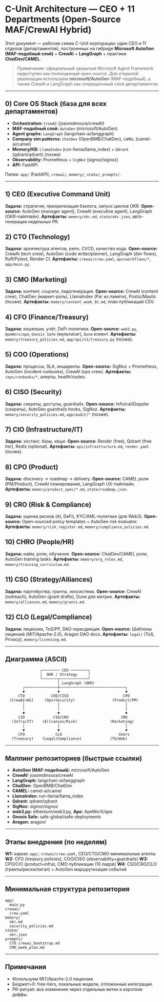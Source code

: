 # C-Unit Architecture — CEO + 11 Departments (Open-Source MAF/CrewAI Hybrid)

Этот документ — рабочая схема C-Unit корпорации: один CEO и 11 отделов (департаментов), построенных на гибриде **Microsoft AutoGen (MAF-подобный слой)** + **CrewAI** + **LangGraph** + практики **ChatDev/CAMEL**.

> Примечание: официальный закрытый Microsoft Agent Framework недоступен как полноценный open-source. Для открытой реализации используем **microsoft/AutoGen** (MAF-подобный), а также CrewAI и LangGraph как операционный слой департаментов.

---

## 0) Core OS Stack (база для всех департаментов)
- **Orchestration:** `CrewAI` (joaomdmoura/crewAI)
- **MAF-подобный слой:** `AutoGen` (microsoft/AutoGen)
- **Agent graphs:** `LangGraph` (langchain-ai/langgraph)
- **Company sim patterns:** `ChatDev` (OpenBMB/ChatDev), `CAMEL` (camel-ai/camel)
- **Memory/KB:** `LlamaIndex` (run-llama/llama_index) + `Qdrant` (qdrant/qdrant) (позже)
- **Observability:** Prometheus + `SigNoz` (signoz/signoz)
- **API:** FastAPI

Папки: `app/` (FastAPI), `crewai/`, `memory/`, `state/`, `prompts/`.

---

## 1) CEO (Executive Command Unit)
**Задача:** стратегия, приоритизация бэклога, запуск циклов OKR.
**Open-source:** AutoGen (manager agent), CrewAI (executive agent), LangGraph (OKR-пайплайн).
**Артефакты:** `memory/okr.md`, `state/okr.json`, авто-генерация недельных PR.

## 2) CTO (Technology)
**Задача:** архитектура агентов, репо, CI/CD, качество кода.
**Open-source:** CrewAI (tech crew), AutoGen (code writer/planner), LangGraph (dev flows), Ruff/Pytest, Render CI.
**Артефакты:** `crewai/crew.yaml`, `ops/workflows/*`, `app/main.py`.

## 3) CMO (Marketing)
**Задача:** контент, соцсети, лидогенерация.
**Open-source:** CrewAI (content crew), ChatDev (маркет-роль), LlamaIndex (Раг из памяти), Postiz/Mautic (позже).
**Артефакты:** `memory/content_week_01.md`, план публикаций CSV.

## 4) CFO (Finance/Treasury)
**Задача:** кошельки, учёт, DeFi-политики.
**Open-source:** `web3.py`, `ApeWorx/ape`, `Gnosis Safe` (мультисиг), `Dune` клиент.
**Артефакты:** `memory/treasury_policies.md`, `app/api/v1/treasury.py` (позже).

## 5) COO (Operations)
**Задача:** процессы, SLA, инциденты.
**Open-source:** SigNoz + Prometheus, AutoGen (incident runbooks), CrewAI (ops crew).
**Артефакты:** `/ops/runbooks/*`, алерты, health/routes.

## 6) CISO (Security)
**Задача:** секреты, доступы, guardrails.
**Open-source:** Infisical/Doppler (секреты), AutoGen guardrails hooks, SigNoz.
**Артефакты:** `memory/security_policies.md`, `app/audit/*` (позже).

## 7) CIO (Infrastructure/IT)
**Задача:** хостинг, базы, кеши.
**Open-source:** Render (free), Qdrant (free tier), Redis (optional).
**Артефакты:** `ops/infrastructure.md`, `render.yaml` (позже).

## 8) CPO (Product)
**Задача:** discovery → roadmap → delivery.
**Open-source:** CAMEL роли (PM/Product), CrewAI планирование, LangGraph UX-пайплайн.
**Артефакты:** `memory/product_spec/*.md`, `state/roadmap.json`.

## 9) CRO (Risk & Compliance)
**Задача:** оценка рисков (AI, DeFi), KYC/AML-политики (для Web3).
**Open-source:** Open-sourced policy templates + AutoGen risk evaluator.
**Артефакты:** `memory/risk_register.md`, `memory/compliance_policies.md`.

## 10) CHRO (People/HR)
**Задача:** найм, роли, обучение.
**Open-source:** ChatDev/CAMEL роли, AutoGen training tasks.
**Артефакты:** `memory/org_roles.md`, `memory/training_curriculum.md`.

## 11) CSO (Strategy/Alliances)
**Задача:** партнёрства, гранты, экосистема.
**Open-source:** CrewAI (outreach), AutoGen (grant drafts), Dune для метрик.
**Артефакты:** `memory/alliances.md`, `memory/grants.md`.

## 12) CLO (Legal/Compliance)
**Задача:** лицензии, ToS/PP, DAO-юрисдикция.
**Open-source:** Шаблоны лицензий (MIT/Apache-2.0), Aragon DAO docs.
**Артефакты:** `legal/` (ToS, Privacy), `memory/licensing.md`.

---

## Диаграмма (ASCII)
````
                ┌──────── CEO ────────┐
                │  OKR / Strategy     │
                └───────┬─────────────┘
                        │ LangGraph (OKR)
        ┌───────────────┼──────────────────────────────┐
        ▼               ▼                              ▼
      CTO            COO/CISO                         CPO
  (CrewAI+AG)     (Ops+Security)                 (Product/PM)
        │               │                              │
        │               │                              │
        ▼               ▼                              ▼
      CIO             CSO/CRO                        CMO
   (Infra/IT)    (Alliances/Risk)               (Marketing)
        │               │                              │
        ▼               ▼                              ▼
      CFO              CLO                          Users
   (Treasury)    (Legal/Compliance)             (TG/Web)
````

---

## Маппинг репозиториев (быстрые ссылки)
- **AutoGen (MAF-подобный):** microsoft/AutoGen
- **CrewAI:** joaomdmoura/crewAI
- **LangGraph:** langchain-ai/langgraph
- **ChatDev:** OpenBMB/ChatDev
- **CAMEL:** camel-ai/camel
- **LlamaIndex:** run-llama/llama_index
- **Qdrant:** qdrant/qdrant
- **SigNoz:** signoz/signoz
- **web3.py:** ethereum/web3.py, **Ape:** ApeWorX/ape
- **Gnosis Safe:** safe-global/safe-deployments
- **Aragon:** aragon/

---

## Этапы внедрения (по неделям)
**W1:** каркас `app/`, `crewai/crew.yaml`, CEO/CTO/CMO минимальные агенты
**W2:** CFO (treasury policies), COO/CISO (observability+guardrails)
**W3:** CPO/CIO (product+infra), CMO публикации (10 лидов)
**W4:** CSO/CRO/CLO (гранты/риски/лигал) + AutoGen маршрутизация событий

---

## Минимальная структура репозитория
```
app/
  main.py
crewai/
  crew.yaml
memory/
  okr.md
  security_policies.md
state/
  okr.json
prompts/
  CTO_crewai_bootstrap.md
  CMO_week_plan.md
```

---

## Примечания
- Используем MIT/Apache-2.0 лицензии.
- Бюджет=0: free-tiers, локальные модели, отложенные интеграции.
- PR-ритуал: все изменения через отдельные ветки и короткие диффы.
